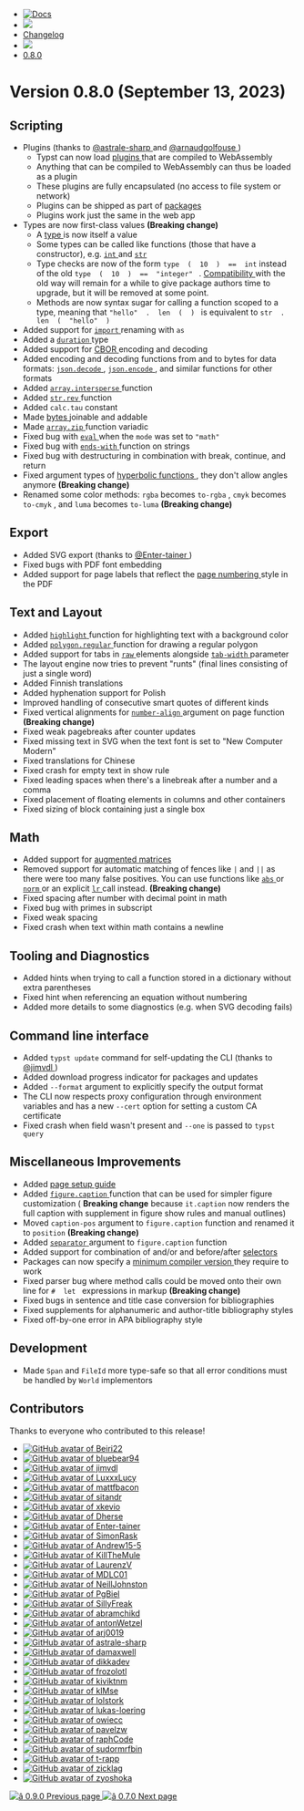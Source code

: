   * [ ![Docs](/assets/icons/16-docs-dark.svg) ](/docs)
  * ![](/assets/icons/16-arrow-right.svg)
  * [ Changelog ](/docs/changelog/)
  * ![](/assets/icons/16-arrow-right.svg)
  * [ 0.8.0 ](/docs/changelog/0.8.0/)

#  Version 0.8.0 (September 13, 2023)

##  Scripting

  * Plugins (thanks to [ @astrale-sharp ](https://github.com/astrale-sharp) and [ @arnaudgolfouse ](https://github.com/arnaudgolfouse) ) 
    * Typst can now load [ plugins ](/docs/reference/foundations/plugin/) that are compiled to WebAssembly 
    * Anything that can be compiled to WebAssembly can thus be loaded as a plugin 
    * These plugins are fully encapsulated (no access to file system or network) 
    * Plugins can be shipped as part of [ packages ](/docs/reference/scripting/#packages)
    * Plugins work just the same in the web app 
  * Types are now first-class values **(Breaking change)**
    * A [ type ](/docs/reference/foundations/type/ "type") is now itself a value 
    * Some types can be called like functions (those that have a constructor), e.g. [ ` int ` ](/docs/reference/foundations/int/ "`int`") and [ ` str ` ](/docs/reference/foundations/str/ "`str`")
    * Type checks are now of the form ` type  (  10  )  ==  int ` instead of the old ` type  (  10  )  ==  "integer"  ` . [ Compatibility ](/docs/reference/foundations/type/#compatibility) with the old way will remain for a while to give package authors time to upgrade, but it will be removed at some point. 
    * Methods are now syntax sugar for calling a function scoped to a type, meaning that ` "hello"  .  len  (  )  ` is equivalent to ` str  .  len  (  "hello"  )  `
  * Added support for [ ` import ` ](/docs/reference/scripting/#modules) renaming with ` as `
  * Added a [ ` duration ` ](/docs/reference/foundations/duration/ "`duration`") type 
  * Added support for [ CBOR ](/docs/reference/data-loading/cbor/) encoding and decoding 
  * Added encoding and decoding functions from and to bytes for data formats: [ ` json.decode ` ](/docs/reference/data-loading/json/#definitions-decode) , [ ` json.encode ` ](/docs/reference/data-loading/json/#definitions-encode) , and similar functions for other formats 
  * Added [ ` array.intersperse ` ](/docs/reference/foundations/array/#definitions-intersperse) function 
  * Added [ ` str.rev ` ](/docs/reference/foundations/str/#definitions-rev) function 
  * Added ` calc.tau ` constant 
  * Made [ bytes ](/docs/reference/foundations/bytes/ "bytes") joinable and addable 
  * Made [ ` array.zip ` ](/docs/reference/foundations/array/#definitions-zip) function variadic 
  * Fixed bug with [ ` eval ` ](/docs/reference/foundations/eval/ "`eval`") when the ` mode ` was set to ` "math"  `
  * Fixed bug with [ ` ends-with ` ](/docs/reference/foundations/str/#definitions-ends-with) function on strings 
  * Fixed bug with destructuring in combination with break, continue, and return 
  * Fixed argument types of [ hyperbolic functions ](/docs/reference/foundations/calc/#functions-cosh) , they don't allow angles anymore **(Breaking change)**
  * Renamed some color methods: ` rgba ` becomes ` to-rgba ` , ` cmyk ` becomes ` to-cmyk ` , and ` luma ` becomes ` to-luma ` **(Breaking change)**

##  Export

  * Added SVG export (thanks to [ @Enter-tainer ](https://github.com/Enter-tainer) ) 
  * Fixed bugs with PDF font embedding 
  * Added support for page labels that reflect the [ page numbering ](/docs/reference/layout/page/#parameters-numbering) style in the PDF 

##  Text and Layout

  * Added [ ` highlight ` ](/docs/reference/text/highlight/ "`highlight`") function for highlighting text with a background color 
  * Added [ ` polygon.regular ` ](/docs/reference/visualize/polygon/#definitions-regular) function for drawing a regular polygon 
  * Added support for tabs in [ ` raw ` ](/docs/reference/text/raw/ "`raw`") elements alongside [ ` tab-width ` ](/docs/reference/text/raw/#parameters-tab-size) parameter 
  * The layout engine now tries to prevent "runts" (final lines consisting of just a single word) 
  * Added Finnish translations 
  * Added hyphenation support for Polish 
  * Improved handling of consecutive smart quotes of different kinds 
  * Fixed vertical alignments for [ ` number-align ` ](/docs/reference/layout/page/#parameters-number-align) argument on page function **(Breaking change)**
  * Fixed weak pagebreaks after counter updates 
  * Fixed missing text in SVG when the text font is set to "New Computer Modern" 
  * Fixed translations for Chinese 
  * Fixed crash for empty text in show rule 
  * Fixed leading spaces when there's a linebreak after a number and a comma 
  * Fixed placement of floating elements in columns and other containers 
  * Fixed sizing of block containing just a single box 

##  Math

  * Added support for [ augmented matrices ](/docs/reference/math/mat/#parameters-augment)
  * Removed support for automatic matching of fences like ` | ` and ` || ` as there were too many false positives. You can use functions like [ ` abs ` ](/docs/reference/math/lr/#functions-abs) or [ ` norm ` ](/docs/reference/math/lr/#functions-norm) or an explicit [ ` lr ` ](/docs/reference/math/lr/#functions-lr) call instead. **(Breaking change)**
  * Fixed spacing after number with decimal point in math 
  * Fixed bug with primes in subscript 
  * Fixed weak spacing 
  * Fixed crash when text within math contains a newline 

##  Tooling and Diagnostics

  * Added hints when trying to call a function stored in a dictionary without extra parentheses 
  * Fixed hint when referencing an equation without numbering 
  * Added more details to some diagnostics (e.g. when SVG decoding fails) 

##  Command line interface

  * Added ` typst update ` command for self-updating the CLI (thanks to [ @jimvdl ](https://github.com/jimvdl) ) 
  * Added download progress indicator for packages and updates 
  * Added ` --format ` argument to explicitly specify the output format 
  * The CLI now respects proxy configuration through environment variables and has a new ` --cert ` option for setting a custom CA certificate 
  * Fixed crash when field wasn't present and ` --one ` is passed to ` typst query `

##  Miscellaneous Improvements

  * Added [ page setup guide ](/docs/guides/page-setup-guide/)
  * Added [ ` figure.caption ` ](/docs/reference/model/figure/#definitions-caption) function that can be used for simpler figure customization ( **Breaking change** because ` it.caption ` now renders the full caption with supplement in figure show rules and manual outlines) 
  * Moved ` caption-pos ` argument to ` figure.caption ` function and renamed it to ` position ` **(Breaking change)**
  * Added [ ` separator ` ](/docs/reference/model/figure/#definitions-caption-separator) argument to ` figure.caption ` function 
  * Added support for combination of and/or and before/after [ selectors ](/docs/reference/foundations/selector/)
  * Packages can now specify a [ minimum compiler version ](https://github.com/typst/packages#package-format) they require to work 
  * Fixed parser bug where method calls could be moved onto their own line for ` #  let  ` expressions in markup **(Breaking change)**
  * Fixed bugs in sentence and title case conversion for bibliographies 
  * Fixed supplements for alphanumeric and author-title bibliography styles 
  * Fixed off-by-one error in APA bibliography style 

##  Development

  * Made ` Span ` and ` FileId ` more type-safe so that all error conditions must be handled by ` World ` implementors 

##  Contributors

Thanks to everyone who contributed to this release!

  * [ ![GitHub avatar of Beiri22](https://avatars.githubusercontent.com/u/8210233?s=64&v=4) ](https://github.com/Beiri22)
  * [ ![GitHub avatar of bluebear94](https://avatars.githubusercontent.com/u/2975203?s=64&v=4) ](https://github.com/bluebear94)
  * [ ![GitHub avatar of jimvdl](https://avatars.githubusercontent.com/u/26407533?s=64&v=4) ](https://github.com/jimvdl)
  * [ ![GitHub avatar of LuxxxLucy](https://avatars.githubusercontent.com/u/19356905?s=64&v=4) ](https://github.com/LuxxxLucy)
  * [ ![GitHub avatar of mattfbacon](https://avatars.githubusercontent.com/u/58113890?s=64&v=4) ](https://github.com/mattfbacon)
  * [ ![GitHub avatar of sitandr](https://avatars.githubusercontent.com/u/60141933?s=64&v=4) ](https://github.com/sitandr)
  * [ ![GitHub avatar of xkevio](https://avatars.githubusercontent.com/u/13004777?s=64&v=4) ](https://github.com/xkevio)
  * [ ![GitHub avatar of Dherse](https://avatars.githubusercontent.com/u/9665250?s=64&v=4) ](https://github.com/Dherse)
  * [ ![GitHub avatar of Enter-tainer](https://avatars.githubusercontent.com/u/25521218?s=64&v=4) ](https://github.com/Enter-tainer)
  * [ ![GitHub avatar of SimonRask](https://avatars.githubusercontent.com/u/33556894?s=64&v=4) ](https://github.com/SimonRask)
  * [ ![GitHub avatar of Andrew15-5](https://avatars.githubusercontent.com/u/37143421?s=64&v=4) ](https://github.com/Andrew15-5)
  * [ ![GitHub avatar of KillTheMule](https://avatars.githubusercontent.com/u/4117685?s=64&v=4) ](https://github.com/KillTheMule)
  * [ ![GitHub avatar of LaurenzV](https://avatars.githubusercontent.com/u/47084093?s=64&v=4) ](https://github.com/LaurenzV)
  * [ ![GitHub avatar of MDLC01](https://avatars.githubusercontent.com/u/57839069?s=64&v=4) ](https://github.com/MDLC01)
  * [ ![GitHub avatar of NeillJohnston](https://avatars.githubusercontent.com/u/16545367?s=64&v=4) ](https://github.com/NeillJohnston)
  * [ ![GitHub avatar of PgBiel](https://avatars.githubusercontent.com/u/9021226?s=64&v=4) ](https://github.com/PgBiel)
  * [ ![GitHub avatar of SillyFreak](https://avatars.githubusercontent.com/u/1029192?s=64&v=4) ](https://github.com/SillyFreak)
  * [ ![GitHub avatar of abramchikd](https://avatars.githubusercontent.com/u/32370126?s=64&v=4) ](https://github.com/abramchikd)
  * [ ![GitHub avatar of antonWetzel](https://avatars.githubusercontent.com/u/59712243?s=64&v=4) ](https://github.com/antonWetzel)
  * [ ![GitHub avatar of arj0019](https://avatars.githubusercontent.com/u/92353079?s=64&v=4) ](https://github.com/arj0019)
  * [ ![GitHub avatar of astrale-sharp](https://avatars.githubusercontent.com/u/53686698?s=64&v=4) ](https://github.com/astrale-sharp)
  * [ ![GitHub avatar of damaxwell](https://avatars.githubusercontent.com/u/918465?s=64&v=4) ](https://github.com/damaxwell)
  * [ ![GitHub avatar of dikkadev](https://avatars.githubusercontent.com/u/64754924?s=64&v=4) ](https://github.com/dikkadev)
  * [ ![GitHub avatar of frozolotl](https://avatars.githubusercontent.com/u/44589151?s=64&v=4) ](https://github.com/frozolotl)
  * [ ![GitHub avatar of kiviktnm](https://avatars.githubusercontent.com/u/65563192?s=64&v=4) ](https://github.com/kiviktnm)
  * [ ![GitHub avatar of klMse](https://avatars.githubusercontent.com/u/61806749?s=64&v=4) ](https://github.com/klMse)
  * [ ![GitHub avatar of lolstork](https://avatars.githubusercontent.com/u/137357423?s=64&v=4) ](https://github.com/lolstork)
  * [ ![GitHub avatar of lukas-loering](https://avatars.githubusercontent.com/u/52287649?s=64&v=4) ](https://github.com/lukas-loering)
  * [ ![GitHub avatar of owiecc](https://avatars.githubusercontent.com/u/6896639?s=64&v=4) ](https://github.com/owiecc)
  * [ ![GitHub avatar of pavelzw](https://avatars.githubusercontent.com/u/29506042?s=64&v=4) ](https://github.com/pavelzw)
  * [ ![GitHub avatar of raphCode](https://avatars.githubusercontent.com/u/15750438?s=64&v=4) ](https://github.com/raphCode)
  * [ ![GitHub avatar of sudormrfbin](https://avatars.githubusercontent.com/u/23398472?s=64&v=4) ](https://github.com/sudormrfbin)
  * [ ![GitHub avatar of t-rapp](https://avatars.githubusercontent.com/u/20061583?s=64&v=4) ](https://github.com/t-rapp)
  * [ ![GitHub avatar of zicklag](https://avatars.githubusercontent.com/u/25393315?s=64&v=4) ](https://github.com/zicklag)
  * [ ![GitHub avatar of zyoshoka](https://avatars.githubusercontent.com/u/107108195?s=64&v=4) ](https://github.com/zyoshoka)

[ ![â](/assets/icons/16-arrow-right.svg) 0.9.0  Previous page
](/docs/changelog/0.9.0/) [ ![â](/assets/icons/16-arrow-right.svg) 0.7.0
Next page  ](/docs/changelog/0.7.0/)

